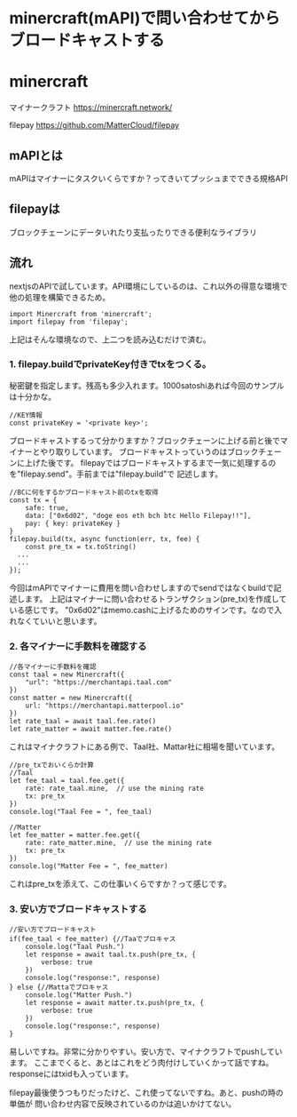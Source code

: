 # minercraft(mAPI)で問い合わせてからブロードキャストする
# minercraft

マイナークラフト
https://minercraft.network/

filepay
https://github.com/MatterCloud/filepay

## mAPIとは
mAPIはマイナーにタスクいくらですか？ってきいてプッシュまでできる規格API

## filepayは
ブロックチェーンにデータいれたり支払ったりできる便利なライブラリ

## 流れ

nextjsのAPIで試しています。API環境にしているのは、これ以外の得意な環境で他の処理を構築できるため。
```
import Minercraft from 'minercraft';
import filepay from 'filepay';
```
上記はそんな環境なので、上二つを読み込むだけで済む。

### 1. filepay.buildでprivateKey付きでtxをつくる。

秘密鍵を指定します。残高も多少入れます。1000satoshiあれば今回のサンプルは十分かな。
```
//KEY情報
const privateKey = '<private key>';
```
ブロードキャストするって分かりますか？ブロックチェーンに上げる前と後でマイナーとやり取りしています。
ブロードキャストっていうのはブロックチェーンに上げた後です。
filepayではブロードキャストするまで一気に処理するのを"filepay.send"。手前までは"filepay.build"で
記述します。
```
//BCに何をするかブロードキャスト前のtxを取得
const tx = {
	safe: true,
	data: ["0x6d02", "doge eos eth bch btc Hello Filepay!!"],
	pay: { key: privateKey }
}
filepay.build(tx, async function(err, tx, fee) {
	const pre_tx = tx.toString()
  ...
  ...
});
```
今回はmAPIでマイナーに費用を問い合わせしますのでsendではなくbuildで記述します。
上記はマイナーに問い合わせるトランザクション(pre_tx)を作成している感じです。
"0x6d02"はmemo.cashに上げるためのサインです。なので入れなくていいと思います。

### 2. 各マイナーに手数料を確認する
```
//各マイナーに手数料を確認
const taal = new Minercraft({
	"url": "https://merchantapi.taal.com"
})
const matter = new Minercraft({
	url: "https://merchantapi.matterpool.io"
})
let rate_taal = await taal.fee.rate()
let rate_matter = await matter.fee.rate()
```
これはマイナクラフトにある例で、Taal社、Mattar社に相場を聞いています。
```
//pre_txでおいくらか計算
//Taal
let fee_taal = taal.fee.get({
	rate: rate_taal.mine,  // use the mining rate
	tx: pre_tx
})
console.log("Taal Fee = ", fee_taal)

//Matter
let fee_matter = matter.fee.get({
	rate: rate_matter.mine,  // use the mining rate
	tx: pre_tx
})
console.log("Matter Fee = ", fee_matter)
```
これはpre_txを添えて、この仕事いくらですか？って感じです。

### 3. 安い方でブロードキャストする
```
//安い方でブロードキャスト
if(fee_taal < fee_matter) {//Taaでブロキャス
	console.log("Taal Push.")
	let response = await taal.tx.push(pre_tx, {
		verbose: true
	})
	console.log("response:", response)
} else {//Mattaでブロキャス
	console.log("Matter Push.")
	let response = await matter.tx.push(pre_tx, {
		verbose: true
	})
	console.log("response:", response)
}
```
易しいですね。非常に分かりやすい。安い方で、マイナクラフトでpushしています。
ここまでくると、あとはこれをどう肉付けしていくかって話ですね。
responseにはtxidも入っています。

filepay最後使うつもりだったけど、これ使ってないですね。あと、pushの時の単価が
問い合わせ内容で反映されているのかは追いかけてない。
